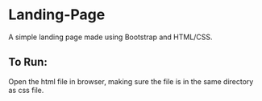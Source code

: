 # Landing-Page
A simple landing page made using Bootstrap and HTML/CSS.

## To Run:
Open the html file in browser, making sure the file is in the same directory as css file.

